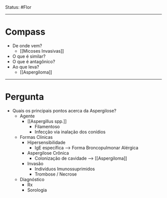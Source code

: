 Status: #Flor 

---
# Compass
- De onde vem?
	- [[Micoses Invasivas]]
- O que é similar?
- O que é antagônico?
- Ao que leva?
	- [[Aspergiloma]]

----
# Pergunta
- Quais os principais pontos acerca da Aspergilose?
	- Agente
		- [[Aspergillus spp.]]
			- Filamentoso
			- Infecção via inalação dos conídios
	- Formas Clínicas
		- Hipersensibilidade
			- IgE específica --> Forma Broncopulmonar Alérgica
		- Aspergilose Crônica
			- Colonização de cavidade --> [[Aspergiloma]]
		- Invasão
			- Indivíduos Imunossuprimidos
			- Trombose / Necrose
	- Diagnóstico
		- Rx
		- Sorologia
